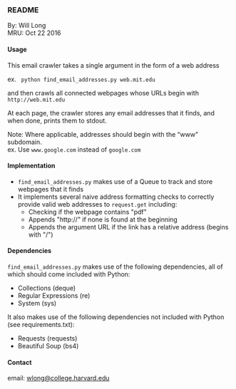 ### README

By: Will Long   
MRU: Oct 22 2016  

#### Usage

This email crawler takes a single argument in the form of a web address  

ex. ` python find_email_addresses.py web.mit.edu`

and then crawls all connected webpages whose URLs begin with `http://web.mit.edu`  

At each page, the crawler stores any email addresses that it finds, and when done, prints them to stdout.   

Note: Where applicable, addresses should begin with the “www” subdomain.  
ex. Use `www.google.com` instead of `google.com` 

#### Implementation

- `find_email_addresses.py` makes use of a Queue to track and store webpages that it finds 
-  It implements several naive address formatting checks to correctly provide valid web addresses to `request.get` including:
	- Checking if the webpage contains "pdf"
	- Appends "http://" if none is found at the beginning
	- Appends the argument URL if the link has a relative address (begins with "/")

#### Dependencies
`find_email_addresses.py` makes use of the following dependencies, all of which should come included with Python:
- Collections (deque)
- Regular Expressions (re)
- System (sys)

It also makes use of the following dependencies not included with Python (see requirements.txt):
- Requests (requests)
- Beautiful Soup (bs4)

#### Contact

email: wlong@college.harvard.edu
